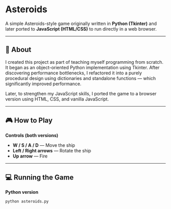 # Asteroids

A simple Asteroids-style game originally written in **Python (Tkinter)** and later ported to **JavaScript (HTML/CSS)** to run directly in a web browser.

---

## 📝 About

I created this project as part of teaching myself programming from scratch.  
It began as an object-oriented Python implementation using Tkinter. After discovering performance bottlenecks, I refactored it into a purely procedural design using dictionaries and standalone functions — which significantly improved performance.

Later, to strengthen my JavaScript skills, I ported the game to a browser version using HTML, CSS, and vanilla JavaScript.

---

## 🎮 How to Play

**Controls (both versions)**  
- **W / S / A / D** — Move the ship  
- **Left / Right arrows** — Rotate the ship  
- **Up arrow** — Fire

---

## 💻 Running the Game

**Python version**
```bash
python asteroids.py
